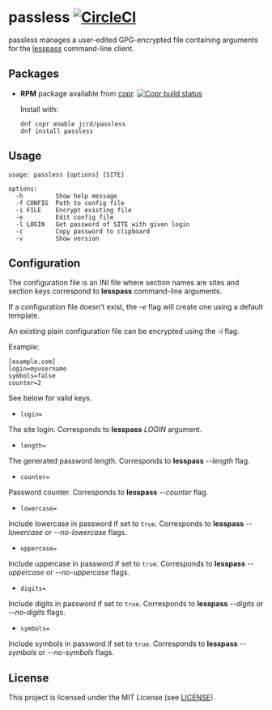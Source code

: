# passless [![CircleCI](https://circleci.com/gh/jcrd/passless.svg?style=svg)](https://circleci.com/gh/jcrd/passless)

passless manages a user-edited GPG-encrypted file containing arguments for the
[lesspass](https://pypi.org/project/lesspass/) command-line client.

## Packages

* **RPM** package available from [copr][1]. [![Copr build status](https://copr.fedorainfracloud.org/coprs/jcrd/passless/package/passless/status_image/last_build.png)](https://copr.fedorainfracloud.org/coprs/jcrd/passless/package/passless/)

  Install with:
  ```
  dnf copr enable jcrd/passless
  dnf install passless
  ```

## Usage

```
usage: passless [options] [SITE]

options:
  -h         Show help message
  -f CONFIG  Path to config file
  -i FILE    Encrypt existing file
  -e         Edit config file
  -l LOGIN   Get password of SITE with given login
  -c         Copy password to clipboard
  -v         Show version
```

## Configuration

The configuration file is an INI file where section names are sites
and section keys correspond to **lesspass** command-line arguments.

If a configuration file doesn't exist, the _-e_ flag will create one using a
default template.

An existing plain configuration file can be encrypted using the _-i_ flag.

Example:
```
[example.com]
login=myusername
symbols=false
counter=2
```

See below for valid keys.

* `login=`

The site login.
Corresponds to **lesspass** _LOGIN_ argument.

* `length=`

The generated password length.
Corresponds to **lesspass** _--length_ flag.

* `counter=`

Password counter.
Corresponds to **lesspass** _--counter_ flag.

* `lowercase=`

Include lowercase in password if set to `true`.
Corresponds to **lesspass** _--lowercase_ or _--no-lowercase_ flags.

* `uppercase=`

Include uppercase in password if set to `true`.
Corresponds to **lesspass** _--uppercase_ or _--no-uppercase_ flags.

* `digits=`

Include digits in password if set to `true`.
Corresponds to **lesspass** _--digits_ or _--no-digits_ flags.

* `symbols=`

Include symbols in password if set to `true`.
Corresponds to **lesspass** _--symbols_ or _--no-symbols_ flags.

## License

This project is licensed under the MIT License (see [LICENSE](LICENSE)).

[1]: https://copr.fedorainfracloud.org/coprs/jcrd/passless/
